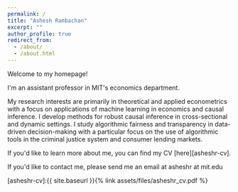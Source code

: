 ```yaml
---
permalink: /
title: "Ashesh Rambachan"
excerpt: ""
author_profile: true
redirect_from: 
  - /about/
  - /about.html
---
```


Welcome to my homepage!

I'm an assistant professor in MIT's economics department.

My research interests are primarily in theoretical and applied econometrics with a focus on applications of machine learning in economics and causal inference. I develop methods for robust causal inference in cross-sectional and dynamic settings. I study algorithmic fairness and transparency in data-driven decision-making with a particular focus on the use of algorithmic tools in the criminal justice system and consumer lending markets.

If you'd like to learn more about me, you can find my CV [here][asheshr-cv].

If you'd like to contact me, please send me an email at asheshr at mit.edu

[asheshr-cv]:{{ site.baseurl }}{% link assets/files/asheshr_cv.pdf %}